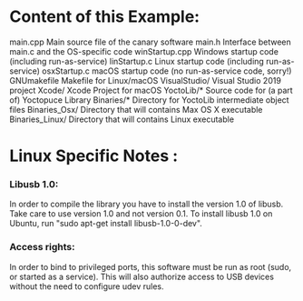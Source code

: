 Content of this Example:
=======================
main.cpp                         Main source file of the canary software
main.h                           Interface between main.c and the OS-specific code
winStartup.cpp                   Windows startup code (including run-as-service)
linStartup.c                     Linux startup code (including run-as-service)
osxStartup.c                     macOS startup code (no run-as-service code, sorry!)
GNUmakefile                      Makefile for Linux/macOS
VisualStudio/                    Visual Studio 2019 project 
Xcode/                           Xcode Project for macOS
YoctoLib/*						 Source code for (a part of) Yoctopuce Library 
Binaries/*						 Directory for YoctoLib intermediate object files
Binaries_Osx/                    Directory that will contains Max OS X executable
Binaries_Linux/          		 Directory that will contains Linux executable

Linux Specific Notes :
======================

### Libusb 1.0:

In order to compile the library you have to install the version 1.0 of libusb. 
Take care to use version 1.0 and not version 0.1. To install libusb 1.0 on 
Ubuntu, run "sudo apt-get install libusb-1.0-0-dev".

### Access rights:

In order to bind to privileged ports, this software must be run as root
(sudo, or started as a service). This will also authorize access to USB
devices without the need to configure udev rules.

